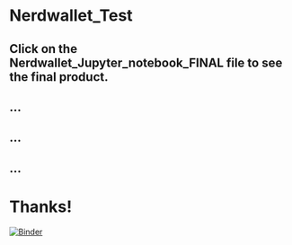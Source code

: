 # Nerdwallet_Test
## Click on the Nerdwallet_Jupyter_notebook_FINAL file to see the final product. 

## ... 
## ... 
## ...
# Thanks!
[![Binder](https://mybinder.org/badge_logo.svg)](https://mybinder.org/v2/gh/typride/Nerdwallet_Test/master)


